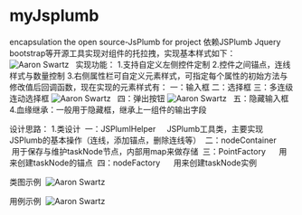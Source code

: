 # myJsplumb
encapsulation the open source-JsPlumb for project
依赖JSPlumb Jquery bootstrap等开源工具实现对组件的托拉拽，实现基本样式如下：
![Aaron Swartz](https://github.com/oOKevinOo/myJsplumb/raw/master/myJSPlump/pic/sampleStyle.png)  
实现功能：
1.支持自定义左侧控件定制
2.控件之间锚点，连线样式与数量控制
3.右侧属性栏可自定义元素样式，可指定每个属性的初始方法与修改值后回调函数，现在实现的元素样式有：
  一：输入框
  二：选择框
  三：多连级连动选择框
  ![Aaron Swartz](https://github.com/oOKevinOo/myJsplumb/raw/master/myJSPlump/pic/doubleSelect.png)  
  四：弹出按钮
  ![Aaron Swartz](https://github.com/oOKevinOo/myJsplumb/raw/master/myJSPlump/pic/popupFrame.png)  
  五：隐藏输入框
4.血缘继承：一般用于隐藏框，继承上一组件的输出字段

设计思路：
1.类设计
  一：JSPlumlHelper
      JSPlumb工具类，主要实现JSPlumb的基本操作（连线，添加锚点，删除连线等）
  二：nodeContainer
      用于保存与维护taskNode节点，内部用map来做存储
  三：PointFactory
      用来创建taskNode的锚点
  四：nodeFactory
      用来创建taskNode实例
      
 类图示例
  ![Aaron Swartz](https://github.com/oOKevinOo/myJsplumb/raw/master/myJSPlump/pic/classInfo.png)  
  
 用例示例
  ![Aaron Swartz](https://github.com/oOKevinOo/myJsplumb/raw/master/myJSPlump/pic/use%20case.png)  
